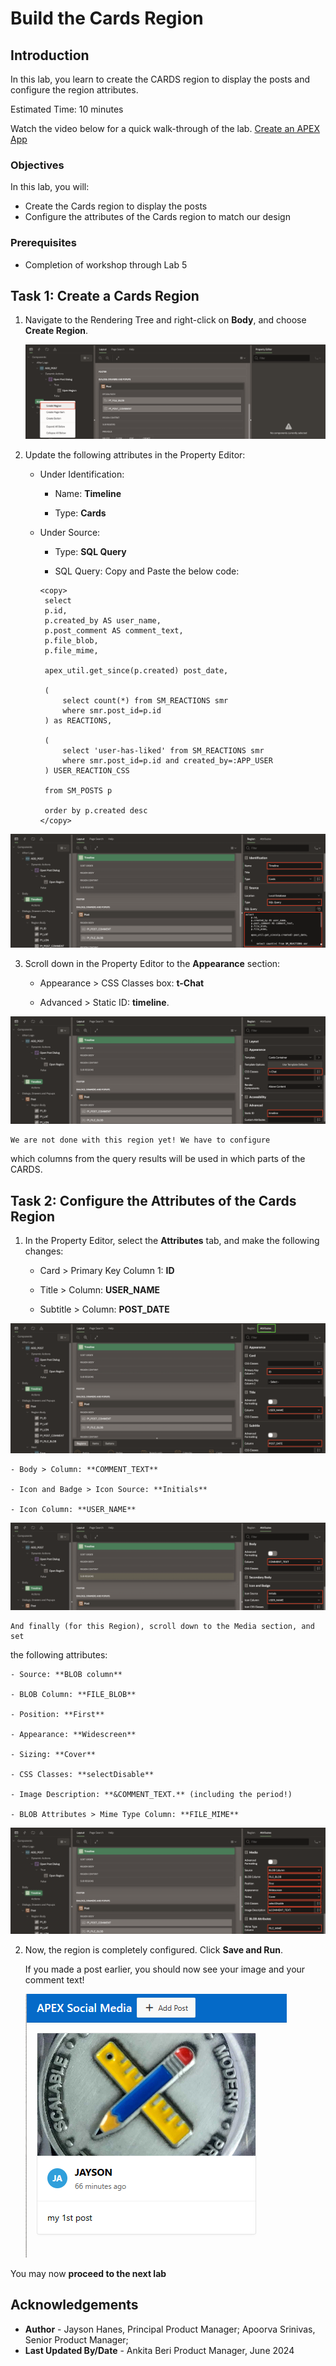 # Build the Cards Region

## Introduction

In this lab, you learn to create the CARDS region to display the posts and configure the region attributes.

Estimated Time: 10 minutes

Watch the video below for a quick walk-through of the lab.
[Create an APEX App](videohub:1_cmdi0d57)

### Objectives

In this lab, you will:
- Create the Cards region to display the posts
- Configure the attributes of the Cards region to match our design

### Prerequisites

- Completion of workshop through Lab 5

## Task 1: Create a Cards Region

1. Navigate to the Rendering Tree and right-click on **Body**, and
choose **Create Region**.   

    ![Create region option](images/create-region-s.png)

2. Update the following attributes in the Property Editor:

    - Under Identification:

         - Name: **Timeline**

         - Type: **Cards**

    - Under Source:

        - Type: **SQL Query**

        - SQL Query: Copy and Paste the below code:

       ```
       <copy>
        select
        p.id,
        p.created_by AS user_name,
        p.post_comment AS comment_text,
        p.file_blob,
        p.file_mime,

        apex_util.get_since(p.created) post_date,

        (
            select count(*) from SM_REACTIONS smr
            where smr.post_id=p.id
        ) as REACTIONS,

        (
            select 'user-has-liked' from SM_REACTIONS smr
            where smr.post_id=p.id and created_by=:APP_USER
        ) USER_REACTION_CSS

        from SM_POSTS p

        order by p.created desc
       </copy>
       ```

  ![Property Editor](images/title-type1.png)

3. Scroll down in the Property Editor to the **Appearance** section:

    - Appearance > CSS Classes box: **t-Chat**

    - Advanced > Static ID: **timeline**.

  ![Property editor](images/appearance1.png)

    We are not done with this region yet! We have to configure
which columns from the query results will be used in which parts of the
CARDS.

## Task 2: Configure the Attributes of the Cards Region

1. In the Property Editor, select the **Attributes** tab, and make
the following changes:

    - Card > Primary Key Column 1: **ID**

    - Title > Column: **USER_NAME**

    - Subtitle > Column: **POST_DATE**

  ![Attributes in Property Editor](images/attributes-11.png)

    - Body > Column: **COMMENT_TEXT**

    - Icon and Badge > Icon Source: **Initials**

    - Icon Column: **USER_NAME**

  ![Attributes in Property Editor](images/attributes-21.png)

    And finally (for this Region), scroll down to the Media section, and set
the following attributes:

    - Source: **BLOB column**

    - BLOB Column: **FILE_BLOB**

    - Position: **First**

    - Appearance: **Widescreen**

    - Sizing: **Cover**

    - CSS Classes: **selectDisable**

    - Image Description: **&COMMENT_TEXT.** (including the period!)

    - BLOB Attributes > Mime Type Column: **FILE_MIME**

  ![Attributes in Property Editor](images/attributes-31.png)

2. Now, the region is completely configured. Click **Save and Run**.

     If you made a post earlier, you should now see your image and your comment text!

    ![Running app](images/run-app.png)

You may now **proceed to the next lab**

## Acknowledgements

 - **Author** - Jayson Hanes, Principal Product Manager; Apoorva Srinivas, Senior Product Manager;
 - **Last Updated By/Date** - Ankita Beri Product Manager, June 2024
